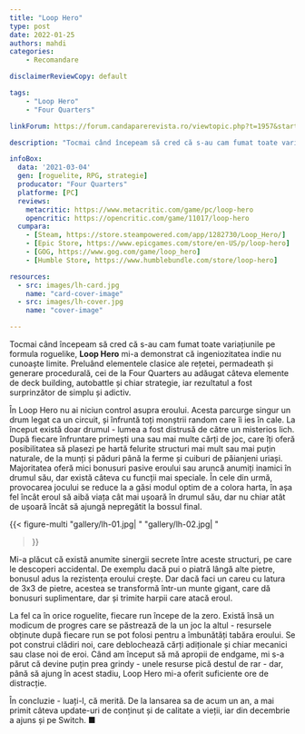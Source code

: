 ```yaml
---
title: "Loop Hero"
type: post
date: 2022-01-25
authors: mahdi
categories:
    - Recomandare

disclaimerReviewCopy: default

tags:
    - "Loop Hero"
    - "Four Quarters"

linkForum: https://forum.candaparerevista.ro/viewtopic.php?t=1957&start=20

description: "Tocmai când începeam să cred că s-au cam fumat toate variațiunile pe formula roguelike, Loop Hero mi-a demonstrat că ingeniozitatea indie nu cunoaște limite. Preluând elementele clasice ale rețetei, permadeath și generare procedurală, cei de la Four Quarters au adăugat câteva elemente de deck building, autobattle și chiar strategie, iar rezultatul a fost surprinzător de simplu și adictiv."

infoBox:
  data: '2021-03-04'
  gen: [roguelite, RPG, strategie]
  producator: "Four Quarters"
  platforme: [PC]
  reviews:
    metacritic: https://www.metacritic.com/game/pc/loop-hero
    opencritic: https://opencritic.com/game/11017/loop-hero
  cumpara:
    - [Steam, https://store.steampowered.com/app/1282730/Loop_Hero/]
    - [Epic Store, https://www.epicgames.com/store/en-US/p/loop-hero]
    - [GOG, https://www.gog.com/game/loop_hero]
    - [Humble Store, https://www.humblebundle.com/store/loop-hero]

resources:
  - src: images/lh-card.jpg
    name: "card-cover-image"
  - src: images/lh-cover.jpg
    name: "cover-image"

---
```


Tocmai când începeam să cred că s-au cam fumat toate variațiunile pe formula roguelike, **Loop Hero** mi-a demonstrat că ingeniozitatea indie nu cunoaște limite. Preluând elementele clasice ale rețetei, permadeath și generare procedurală, cei de la Four Quarters au adăugat câteva elemente de deck building, autobattle și chiar strategie, iar rezultatul a fost surprinzător de simplu și adictiv.

În Loop Hero nu ai niciun control asupra eroului. Acesta parcurge singur un drum legat ca un circuit, și înfruntă toți monștrii random care îi ies în cale. La început există doar drumul - lumea a fost distrusă de către un misterios lich. După fiecare înfruntare primești una sau mai multe cărți de joc, care îți oferă posibilitatea să plasezi pe hartă felurite structuri mai mult sau mai puțin naturale, de la munți și păduri până la ferme și cuiburi de păianjeni uriași. Majoritatea oferă mici bonusuri pasive eroului sau aruncă anumiți inamici în drumul său, dar există câteva cu funcții mai speciale. În cele din urmă, provocarea jocului se reduce la a găsi modul optim de a colora harta, în așa fel încât eroul să aibă viața cât mai ușoară în drumul său, dar nu chiar atât de ușoară încât să ajungă nepregătit la bossul final.

{{< figure-multi
    "gallery/lh-01.jpg| "
    "gallery/lh-02.jpg| "
>}}

Mi-a plăcut că există anumite sinergii secrete între aceste structuri, pe care le descoperi accidental. De exemplu dacă pui o piatră lângă alte pietre, bonusul adus la rezistența eroului crește. Dar dacă faci un careu cu latura de 3x3 de pietre, acestea se transformă într-un munte gigant, care dă bonusuri suplimentare, dar și trimite harpii care atacă eroul.

La fel ca în orice roguelite, fiecare run începe de la zero. Există însă un modicum de progres care se păstrează de la un joc la altul - resursele obținute după fiecare run se pot folosi pentru a îmbunătăți tabăra eroului. Se pot construi clădiri noi, care deblochează cărți adiționale și chiar mecanici sau clase noi de eroi. Când am început să mă apropii de endgame, mi s-a părut că devine puțin prea grindy - unele resurse pică destul de rar - dar, până să ajung în acest stadiu, Loop Hero mi-a oferit suficiente ore de distracție.

În concluzie - luați-l, că merită. De la lansarea sa de acum un an, a mai primit câteva update-uri de conținut și de calitate a vieții, iar din decembrie a ajuns și pe Switch. ■
